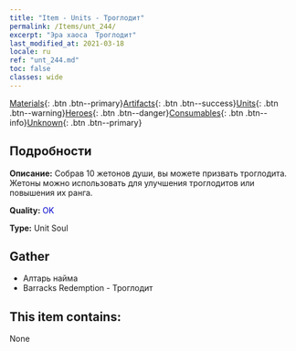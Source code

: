 ```yaml
---
title: "Item - Units - Троглодит"
permalink: /Items/unt_244/
excerpt: "Эра хаоса  Троглодит"
last_modified_at: 2021-03-18
locale: ru
ref: "unt_244.md"
toc: false
classes: wide
---
```

 [Materials](/ru/Items/){: .btn .btn--primary}[Artifacts](/ru/Items/Artifacts/){: .btn .btn--success}[Units](/ru/Items/Units/){: .btn .btn--warning}[Heroes](/ru/Items/Heroes/){: .btn .btn--danger}[Consumables](/ru/Items/Consumables/){: .btn .btn--info}[Unknown](/ru/Items/Unknown/){: .btn .btn--primary}

## Подробности
 **Описание:** Собрав 10 жетонов души, вы можете призвать троглодита. Жетоны можно использовать для улучшения троглодитов или повышения их ранга.

 **Quality:** <span style="color: #0000CD">OK</span>

 **Type:** Unit Soul

## Gather

*    Алтарь найма 
*    Barracks Redemption - Троглодит 

## This item contains:

  None


